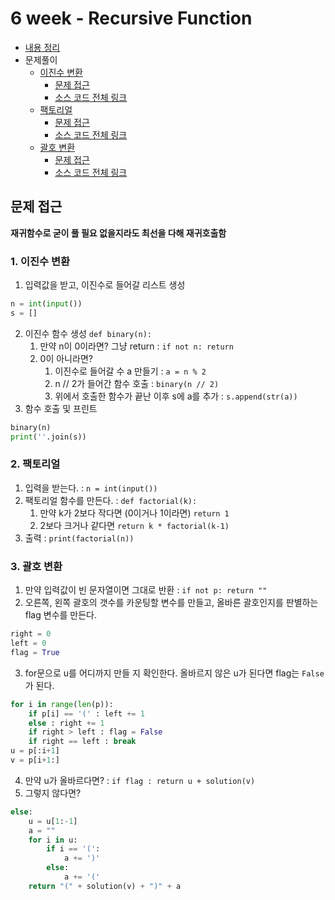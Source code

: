 # 6 week - Recursive Function
- [내용 정리](./Summary.md)
- 문제풀이
    - [이진수 변환](https://www.acmicpc.net/problem/10829)
        - [문제 접근](#1-이진수-변환)
        - [소스 코드 전체 링크](10829_%EC%9D%B4%EC%A7%84%EC%88%98%20%EB%B3%80%ED%99%98.py)
    - [팩토리얼](https://www.acmicpc.net/problem/10872)
        - [문제 접근](#2-팩토리얼)
        - [소스 코드 전체 링크](10872_%ED%8C%A9%ED%86%A0%EB%A6%AC%EC%96%BC.py)
    - [괄호 변환](https://programmers.co.kr/learn/courses/30/lessons/60058)
        - [문제 접근](#3-괄호-변환)
        - [소스 코드 전체 링크](./%EA%B4%84%ED%98%B8%20%EB%B3%80%ED%99%98.py)

## 문제 접근
**재귀함수로 굳이 풀 필요 없을지라도 최선을 다해 재귀호출함**

### 1. 이진수 변환
1. 입력값을 받고, 이진수로 들어갈 리스트 생성
```py
n = int(input())
s = []
```
2. 이진수 함수 생성 `def binary(n):`
    1. 만약 n이 0이라면? 그냥 return : `if not n: return`
    2. 0이 아니라면?
        1. 이진수로 들어갈 수 a 만들기 : `a = n % 2`
        2. n // 2가 들어간 함수 호출 : `binary(n // 2)`
        3. 위에서 호출한 함수가 끝난 이후 s에 a를 추가 : `s.append(str(a))`
3. 함수 호출 및 프린트
```py
binary(n)
print(''.join(s))

```

### 2. 팩토리얼
1. 입력을 받는다. : `n = int(input())`
2. 팩토리얼 함수를 만든다. : `def factorial(k):`
    1. 만약 k가 2보다 작다면 (0이거나 1이라면) `return 1`
    2. 2보다 크거나 같다면 `return k * factorial(k-1)`
3. 출력 : `print(factorial(n))`

### 3. 괄호 변환
1. 만약 입력값이 빈 문자열이면 그대로 반환 : `if not p: return ""`
2. 오른쪽, 왼쪽 괄호의 갯수를 카운팅할 변수를 만들고, 올바른 괄호인지를 판별하는 flag 변수를 만든다.
```py
right = 0
left = 0
flag = True
```
3. for문으로 u를 어디까지 만들 지 확인한다. 올바르지 않은 u가 된다면 flag는 `False`가 된다.
```py
for i in range(len(p)):
    if p[i] == '(' : left += 1
    else : right += 1
    if right > left : flag = False
    if right == left : break
u = p[:i+1]
v = p[i+1:]
```
4. 만약 u가 올바르다면? : `if flag : return u + solution(v)`
5. 그렇지 않다면?
```py
else:
    u = u[1:-1]
    a = ""
    for i in u:
        if i == '(':
            a += ')'
        else:
            a += '('
    return "(" + solution(v) + ")" + a
```